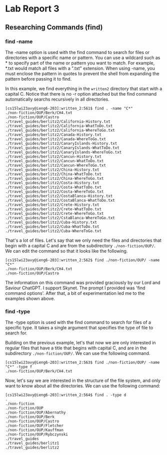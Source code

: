 # Lab Report 3
## Researching Commands (find)

### find -name

The -name option is used with the find command to search for files or directories with a specific name or pattern. You can use a wildcard such as * to specify part of the name or pattern you want to match. For example, \*.txt would match all files with a ".txt" extension. When using -name, you must enclose the pattern in quotes to prevent the shell from expanding the pattern before passing it to find.

In this example, we find everything in the `written2` directory that start with a capital C. Notice that there is no -r option attached but the find command automatically searchs recursively in all directories.

```
[cs15lwi23avy@ieng6-203]:written_2:561$ find . -name "C*"
./non-fiction/OUP/Berk/CH4.txt
./non-fiction/OUP/Castro
./travel_guides/berlitz2/California-History.txt
./travel_guides/berlitz2/California-WhatToDo.txt
./travel_guides/berlitz2/California-WhereToGo.txt
./travel_guides/berlitz2/Canada-History.txt
./travel_guides/berlitz2/Canada-WhereToGo.txt
./travel_guides/berlitz2/CanaryIslands-History.txt
./travel_guides/berlitz2/CanaryIslands-WhatToDo.txt
./travel_guides/berlitz2/CanaryIslands-WhereToGo.txt
./travel_guides/berlitz2/Cancun-History.txt
./travel_guides/berlitz2/Cancun-WhatToDo.txt
./travel_guides/berlitz2/Cancun-WhereToGo.txt
./travel_guides/berlitz2/China-History.txt
./travel_guides/berlitz2/China-WhatToDo.txt
./travel_guides/berlitz2/China-WhereToGo.txt
./travel_guides/berlitz2/Costa-History.txt
./travel_guides/berlitz2/Costa-WhatToDo.txt
./travel_guides/berlitz2/Costa-WhereToGo.txt
./travel_guides/berlitz2/CostaBlanca-History.txt
./travel_guides/berlitz2/CostaBlanca-WhatToDo.txt
./travel_guides/berlitz2/Crete-History.txt
./travel_guides/berlitz2/Crete-WhatToDo.txt
./travel_guides/berlitz2/Crete-WhereToGo.txt
./travel_guides/berlitz2/CstaBlanca-WhereToGo.txt
./travel_guides/berlitz2/Cuba-History.txt
./travel_guides/berlitz2/Cuba-WhatToDo.txt
./travel_guides/berlitz2/Cuba-WhereToGo.txt
```

That's a lot of files. Let's say that we only need the files and directories that begin with a capital C and are from the subdirectory `./non-fiction/OUP/`. We can edit the command so that it looks like the following.

```
[cs15lwi23avy@ieng6-203]:written_2:562$ find ./non-fiction/OUP/ -name "C*"
./non-fiction/OUP/Berk/CH4.txt
./non-fiction/OUP/Castro
```

The information on this command was provided graciously by our Lord and Saviour ChatGPT. I support Skynet. The prompt I provided was 'find command options'. After that, a bit of experimentation led me to the examples shown above.

### find -type

The -type option is used with the find command to search for files of a specific type. It takes a single argument that specifies the type of file to search for.

Building on the previous example, let's that now we are only interested in regular files that have a title that begins with capital C, and are in the subdirectory `./non-fiction/OUP/`. We can use the following command.

```
[cs15lwi23avy@ieng6-203]:written_2:563$ find ./non-fiction/OUP/ -name "C*" -type f
./non-fiction/OUP/Berk/CH4.txt
```

Now, let's say we are interested in the structure of the file system, and only want to know about all the directories. We can use the following command:

```
[cs15lwi23avy@ieng6-203]:written_2:564$ find . -type d
.
./non-fiction
./non-fiction/OUP
./non-fiction/OUP/Abernathy
./non-fiction/OUP/Berk
./non-fiction/OUP/Castro
./non-fiction/OUP/Fletcher
./non-fiction/OUP/Kauffman
./non-fiction/OUP/Rybczynski
./travel_guides
./travel_guides/berlitz1
./travel_guides/berlitz2
```


